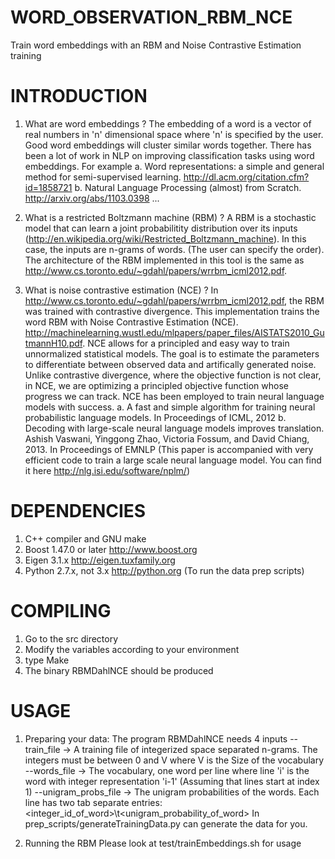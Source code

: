 WORD_OBSERVATION_RBM_NCE
========================

Train word embeddings with an RBM and Noise Contrastive Estimation training

INTRODUCTION
============
1. What are word embeddings ? 
  The embedding of a word is a vector of real numbers in 'n' dimensional space where 'n' is specified by the user. Good word embeddings will cluster similar words together. There has been a lot of work in NLP on improving classification tasks using word embeddings. For example
  a. Word representations: a simple and general method for semi-supervised learning. http://dl.acm.org/citation.cfm?id=1858721
  b. Natural Language Processing (almost) from Scratch. http://arxiv.org/abs/1103.0398
  ...


2. What is a restricted Boltzmann machine (RBM) ?
  A RBM is a stochastic model that can learn a joint probabilitity distribution over its inputs (http://en.wikipedia.org/wiki/Restricted_Boltzmann_machine). In this case, the inputs are n-grams of words. (The user can specify the order). The architecture of the RBM implemented in this tool is the same as http://www.cs.toronto.edu/~gdahl/papers/wrrbm_icml2012.pdf. 

3. What is noise contrastive estimation (NCE) ? 
 In http://www.cs.toronto.edu/~gdahl/papers/wrrbm_icml2012.pdf, the RBM was trained with contrastive divergence. This implementation trains the word RBM with Noise Contrastive Estimation (NCE). http://machinelearning.wustl.edu/mlpapers/paper_files/AISTATS2010_GutmannH10.pdf. NCE allows for a principled and easy way to train unnormalized statistical models. The goal is to estimate the parameters to differentiate between observed data and artifically generated noise. Unlike contrastive divergence, where the objective function is not clear, in NCE, we are optimizing a principled objective function whose progress we can track.
NCE has been employed to train neural language models with success. 
 a. A fast and simple algorithm for training neural probabilistic language models. In Proceedings of ICML, 2012
 b. Decoding with large-scale neural language models improves translation. Ashish Vaswani, Yinggong Zhao, Victoria Fossum, and David Chiang, 2013. In Proceedings of EMNLP (This paper is accompanied with very efficient code to train a large scale neural language model. You can find it here http://nlg.isi.edu/software/nplm/) 


DEPENDENCIES
============  

1. C++ compiler and GNU make
2. Boost 1.47.0 or later http://www.boost.org
3. Eigen 3.1.x http://eigen.tuxfamily.org
4. Python 2.7.x, not 3.x http://python.org (To run the data prep scripts)


COMPILING
=========
1. Go to the src directory
2. Modify the variables according to your environment
3. type Make
4. The binary RBMDahlNCE should be produced

USAGE
=====

1. Preparing your data:
  The program RBMDahlNCE needs 4 inputs 
  --train_file -> A training file of integerized space separated n-grams. The integers must be between 0 and V where V is the
                  Size of the vocabulary
  --words_file -> The vocabulary, one word per line where line 'i' is the word with integer representation 'i-1' (Assuming that lines start 
                  at index 1)
  --unigram_probs_file -> The unigram probabilities of the words. Each line has two tab separate entries: <integer_id_of_word>\t<unigram_probability_of_word>
  In prep_scripts/generateTrainingData.py can generate the data for you. 

2. Running the RBM
  Please look at test/trainEmbeddings.sh for usage


  





